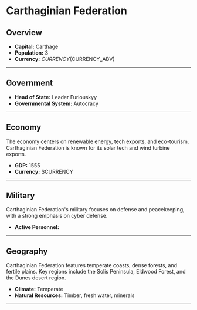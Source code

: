 # Carthaginian Federation

## Overview

- **Capital:** Carthage
- **Population:** 3
- **Currency:** $CURRENCY ($CURRENCY_ABV)

---

## Government

- **Head of State:** Leader Furiouskyy
- **Governmental System:** Autocracy

---

## Economy
The economy centers on renewable energy, tech exports, and eco-tourism. Carthaginian Federation is known for its solar tech and wind turbine exports.

- **GDP:** 1555
- **Currency:** $CURRENCY

---

## Military
Carthaginian Federation's military focuses on defense and peacekeeping, with a strong emphasis on cyber defense.

- **Active Personnel:** 

---

## Geography
Carthaginian Federation features temperate coasts, dense forests, and fertile plains. Key regions include the Solis Peninsula, Eldwood Forest, and the Dunes desert region.

- **Climate:** Temperate
- **Natural Resources:** Timber, fresh water, minerals

---